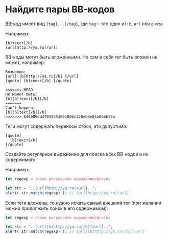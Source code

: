 # Найдите пары BB-кодов

[BB-код](https://ru.wikipedia.org/wiki/BBCode) имеет вид `[tag]...[/tag]`, где `tag`-- это один из: `b`, `url` или `quote`.

Например:
```
[b]текст[/b]
[url]http://ya.ru[/url]
```

BB-коды могут быть вложенными. Но сам в себя тег быть вложен не может, например:

```
Возможно:
[url] [b]http://ya.ru[/b] [/url]
[quote] [b]текст[/b] [/quote]

<<<<<<< HEAD
Не может быть:
[b][b]текст[/b][/b]
=======
Can't happen:
[b][b]text[/b][/b]
>>>>>>> 646989dd470395510e1006c220e05e85a06eb78a
```

Теги могут содержать переносы строк, это допустимо:

```
[quote]
  [b]текст[/b]
[/quote]
```

Создайте регулярное выражение для поиска всех BB-кодов и их содержимого.

Например:

```js
let regexp = /ваше регулярное выражение/флаги;

let str = "..[url]http://ya.ru[/url]..";
alert( str.match(regexp) ); // [url]http://ya.ru[/url]
```

Если теги вложены, то нужно искать самый внешний тег (при желании можно продолжить поиск в его содержимом):

```js
let regexp = /ваше регулярное выражение/флаги;

let str = "..[url][b]http://ya.ru[/b][/url]..";
alert( str.match(regexp) ); // [url][b]http://ya.ru[/b][/url]
```
